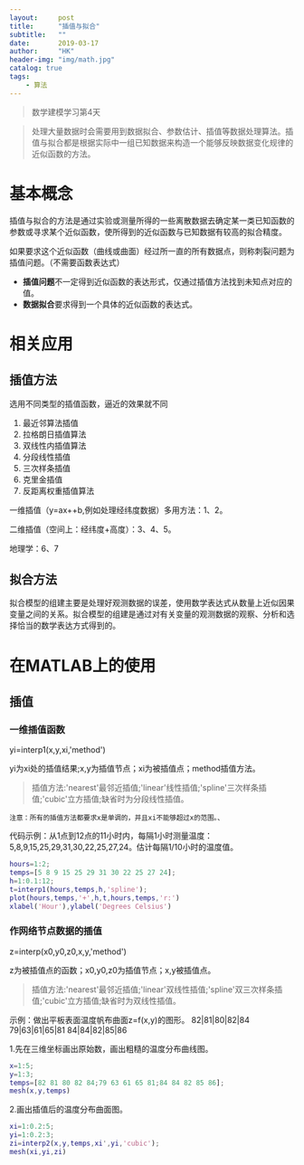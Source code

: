 ```yaml
---
layout:     post
title:      "插值与拟合"
subtitle:   ""
date:       2019-03-17
author:     "HK"
header-img: "img/math.jpg"
catalog: true
tags:
    - 算法
---
```


> 数学建模学习第4天

> 处理大量数据时会需要用到数据拟合、参数估计、插值等数据处理算法。插值与拟合都是根据实际中一组已知数据来构造一个能够反映数据变化规律的近似函数的方法。

# 基本概念

插值与拟合的方法是通过实验或测量所得的一些离散数据去确定某一类已知函数的参数或寻求某个近似函数，使所得到的近似函数与已知数据有较高的拟合精度。

如果要求这个近似函数（曲线或曲面）经过所一直的所有数据点，则称刺裂问题为插值问题。（不需要函数表达式）

- **插值问题**不一定得到近似函数的表达形式，仅通过插值方法找到未知点对应的值。
- **数据拟合**要求得到一个具体的近似函数的表达式。

# 相关应用

## 插值方法

选用不同类型的插值函数，逼近的效果就不同

1. 最近邻算法插值
2. 拉格朗日插值算法
3. 双线性内插值算法
4. 分段线性插值
5. 三次样条插值
6. 克里金插值
7. 反距离权重插值算法

一维插值（y=ax++b,例如处理经纬度数据）多用方法：1、2。

二维插值（空间上：经纬度+高度）：3、4、5。

地理学：6、7

## 拟合方法

拟合模型的组建主要是处理好观测数据的误差，使用数学表达式从数量上近似因果变量之间的关系。拟合模型的组建是通过对有关变量的观测数据的观察、分析和选择恰当的数学表达方式得到的。



# 在MATLAB上的使用

## 插值

### 一维插值函数

yi=interp1(x,y,xi,'method')

yi为xi处的插值结果;x,y为插值节点；xi为被插值点；method插值方法。

> 插值方法:'nearest'最邻近插值;'linear'线性插值;'spline'三次样条插值;'cubic'立方插值;缺省时为分段线性插值。

	注意：所有的插值方法都要求x是单调的，并且xi不能够超过x的范围。、

代码示例：从1点到12点的11小时内，每隔1小时测量温度：5,8,9,15,25,29,31,30,22,25,27,24。估计每隔1/10小时的温度值。

```matlab
hours=1:2;
temps=[5 8 9 15 25 29 31 30 22 25 27 24];
h=1:0.1:12;
t=interp1(hours,temps,h,'spline');  
plot(hours,temps,'+',h,t,hours,temps,'r:')
xlabel('Hour'),ylabel('Degrees Celsius')
```

### 作网络节点数据的插值

z=interp(x0,y0,z0,x,y,'method')

z为被插值点的函数；x0,y0,z0为插值节点；x,y被插值点。

> 插值方法:'nearest'最邻近插值;'linear'双线性插值;'spline'双三次样条插值;'cubic'立方插值;缺省时为双线性插值。

示例：做出平板表面温度帆布曲面z=f(x,y)的图形。
	 82|81|80|82|84
	 79|63|61|65|81
	 84|84|82|85|86

1.先在三维坐标画出原始数，画出粗糙的温度分布曲线图。
```matlab
x=1:5;
y=1:3;
temps=[82 81 80 82 84;79 63 61 65 81;84 84 82 85 86];
mesh(x,y,temps)
```

2.画出插值后的温度分布曲面图。
```matlab
xi=1:0.2:5;
yi=1:0.2:3;
zi=interp2(x,y,temps,xi',yi,'cubic');
mesh(xi,yi,zi)
```